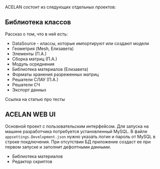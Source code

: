 ACELAN состоит из следующих отдельных проектов:

## Библиотека классов

Рассказ о том, что в ней есть:
- DataSource - классы, которые импортируют или создают модели
- Геометрия (Mesh, Елизавета)
- Элементы (П.А.)
- Сборка матриц (П.А.)
- Модуль осреднения 
- Библиотека материалов (Елизавета)
- Форматы хранения разреженных матриц
- Решатели СЛАУ (П.А.)
- Решатели СЧ
- Экспорт данных

Ссылка на статью про тесты


## ACELAN WEB UI

Основной проект с пользовательским интерфейсом.
Для запуска на машине разработчика потребуется установленный MySQL.
В файле `appsettings.Development.json` нужно указать логин и пароль от MySQL в строке покдлючения.
При отсутствии БД приложение создаст ее при первом запуске и заполнит дефолтными данными. 

- Библиотека материалов
- Редактор скриптов



